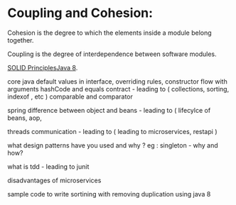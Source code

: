 
<h1>Coupling and Cohesion: </h1>
<p>Cohesion is the degree to which the elements inside a module belong together.</p> 
<p>Coupling is the degree of interdependence between software modules.</p>

[SOLID Principles][1][Java 8].

  

core java
default values in interface, overriding rules, constructor flow with arguments
hashCode and equals contract - leading to ( collections, sorting, indexof , etc ) 
comparable and comparator


spring
difference between object and beans - leading to ( lifecylce of beans, aop, 


threads communication - leading to ( leading to microservices, restapi )

what design patterns have you used and why ?
eg : singleton - why and how? 




what is tdd - leading to junit

disadvantages of microservices

sample code to write sortining with removing duplication using java 8

[java 8]: Java8/Java8.md "java 8 feature"
[1]: SOLID/SolidPrinciples.md "SOLID Principles"